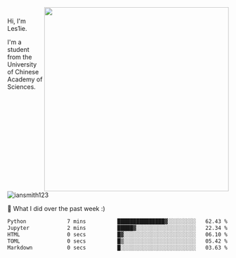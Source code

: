 <img align="right" src="https://github-readme-stats.vercel.app/api?username=iansmith123&show_icons=true&hide_border=true" width="420">

### 
Hi, I'm Les1ie. 

I'm a student from the University of Chinese Academy of Sciences.

<img src="https://komarev.com/ghpvc/?username=iansmith123" alt="iansmith123" />




🔭 What I did over the past week :)
<!--START_SECTION:waka-->

```txt
Python             7 mins          ███████████████▓░░░░░░░░░   62.43 %
Jupyter            2 mins          █████▓░░░░░░░░░░░░░░░░░░░   22.34 %
HTML               0 secs          █▓░░░░░░░░░░░░░░░░░░░░░░░   06.10 %
TOML               0 secs          █▒░░░░░░░░░░░░░░░░░░░░░░░   05.42 %
Markdown           0 secs          █░░░░░░░░░░░░░░░░░░░░░░░░   03.63 %
```

<!--END_SECTION:waka-->


<!--
**IanSmith123/IanSmith123** is a ✨ _special_ ✨ repository because its `README.md` (this file) appears on your GitHub profile.
<img src="https://github.githubassets.com/images/spinners/octocat-spinner-64.gif">

Here are some ideas to get you started:

- 🔭 I’m currently working on ...
- 🌱 I’m currently learning ...
- 👯 I’m looking to collaborate on ...
- 🤔 I’m looking for help with ...
- 💬 Ask me about ...
- 📫 How to reach me: ...
- 😄 Pronouns: ...
- ⚡ Fun fact: ...
-->
